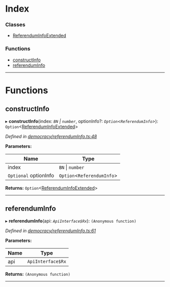 

# Index

### Classes

* [ReferendumInfoExtended](../classes/_democracy_referenduminfo_.referenduminfoextended.md)

### Functions

* [constructInfo](_democracy_referenduminfo_.md#constructinfo)
* [referendumInfo](_democracy_referenduminfo_.md#referenduminfo)

---

# Functions

<a id="constructinfo"></a>

##  constructInfo

▸ **constructInfo**(index: *`BN` \| `number`*, optionInfo?: *`Option`<`ReferendumInfo`>*): `Option`<[ReferendumInfoExtended](../classes/_democracy_referenduminfo_.referenduminfoextended.md)>

*Defined in [democracy/referendumInfo.ts:48](https://github.com/polkadot-js/api/blob/bdd1ca4/packages/api-derive/src/democracy/referendumInfo.ts#L48)*

**Parameters:**

| Name | Type |
| ------ | ------ |
| index | `BN` \| `number` |
| `Optional` optionInfo | `Option`<`ReferendumInfo`> |

**Returns:** `Option`<[ReferendumInfoExtended](../classes/_democracy_referenduminfo_.referenduminfoextended.md)>

___
<a id="referenduminfo"></a>

##  referendumInfo

▸ **referendumInfo**(api: *`ApiInterface$Rx`*): `(Anonymous function)`

*Defined in [democracy/referendumInfo.ts:61](https://github.com/polkadot-js/api/blob/bdd1ca4/packages/api-derive/src/democracy/referendumInfo.ts#L61)*

**Parameters:**

| Name | Type |
| ------ | ------ |
| api | `ApiInterface$Rx` |

**Returns:** `(Anonymous function)`

___

